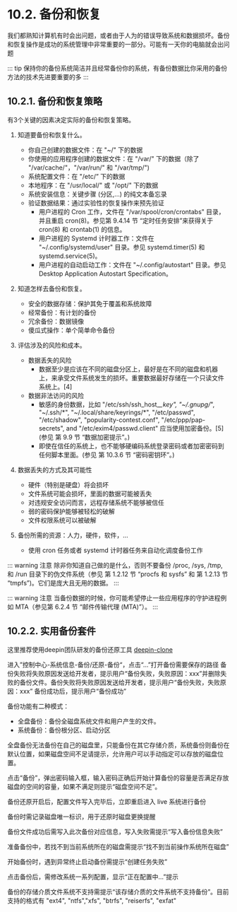 # 10.2. 备份和恢复

我们都熟知计算机有时会出问题，或者由于人为的错误导致系统和数据损坏。备份和恢复操作是成功的系统管理中非常重要的一部分。可能有一天你的电脑就会出问题

::: tip
保持你的备份系统简洁并且经常备份你的系统，有备份数据比你采用的备份方法的技术先进要重要的多
:::

## 10.2.1. 备份和恢复策略

有3个关键的因素决定实际的备份和恢复策略。

1. 知道要备份和恢复什么。
   - 你自己创建的数据文件：在 "~/" 下的数据
   - 你使用的应用程序创建的数据文件：在 "/var/" 下的数据（除了 "/var/cache/"，"/var/run/" 和 "/var/tmp/")
   - 系统配置文件：在 "/etc/” 下的数据
   - 本地程序：在 "/usr/local/" 或 "/opt/" 下的数据
   - 系统安装信息：关键步骤 (分区,...) 的纯文本备忘录
   - 验证数据结果：通过实验性的恢复操作来预先验证
     - 用户进程的 Cron 工作，文件在 "/var/spool/cron/crontabs" 目录，并且重启 cron(8)。参见第 9.4.14 节 “定时任务安排”来获得关于 cron(8) 和 crontab(1) 的信息。
     - 用户进程的 Systemd 计时器工作：文件在 "~/.config/systemd/user" 目录。参见 systemd.timer(5) 和 systemd.service(5)。
     - 用户进程的自动启动工作：文件在 "~/.config/autostart" 目录。参见 Desktop Application Autostart Specification。
2. 知道怎样去备份和恢复。
   - 安全的数据存储：保护其免于覆盖和系统故障
   - 经常备份：有计划的备份
   - 冗余备份：数据镜像
   - 傻瓜式操作：单个简单命令备份
3. 评估涉及的风险和成本。
   - 数据丢失的风险
     - 数据至少是应该在不同的磁盘分区上，最好是在不同的磁盘和机器上，来承受文件系统发生的损坏。重要数据最好存储在一个只读文件系统上。[4]
   - 数据非法访问的风险
     - 敏感的身份数据，比如 "/etc/ssh/ssh_host_*_key", "~/.gnupg/*", "~/.ssh/*", "~/.local/share/keyrings/*", "/etc/passwd", "/etc/shadow", "popularity-contest.conf", "/etc/ppp/pap-secrets", and "/etc/exim4/passwd.client" 应当使用加密备份。[5] (参见 第 9.9 节 “数据加密提示”。)
     - 即使在信任的系统上，也不能够硬编码系统登录密码或者加密密码到任何脚本里面。(参见 第 10.3.6 节 “密码密钥环”。)
4. 数据丢失的方式及其可能性
   - 硬件（特别是硬盘）将会损坏
   - 文件系统可能会损坏，里面的数据可能被丢失
   - 对违规安全访问而言，远程存储系统不能够被信任
   - 弱的密码保护能够被轻松的破解
   - 文件权限系统可以被破解

5. 备份所需的资源：人力，硬件，软件，…
   - 使用 cron 任务或者 systemd 计时器任务来自动化调度备份工作

::: warning 注意
除非你知道自己做的是什么，否则不要备份 /proc, /sys, /tmp, 和 /run 目录下的伪文件系统（参见 第 1.2.12 节 “procfs 和 sysfs” 和 第 1.2.13 节 “tmpfs”)。它们是庞大且无用的数据。
:::

::: warning 注意
当备份数据的时候，你可能希望停止一些应用程序的守护进程例如 MTA（参见第 6.2.4 节 “邮件传输代理 (MTA)”）。
:::

## 10.2.2. 实用备份套件

这里推荐使用deepin团队研发的备份还原工具
[deepin-clone](https://github.com/linuxdeepin/deepin-clone)

进入”控制中心-系统信息-备份/还原-备份“，点击“...”打开备份需要保存的路径
备份失败将失败原因发送给开发者，提示用户“备份失败，失败原因：xxx”并删除失败的备份文件。备份失败将失败原因发送给开发者，提示用户“备份失败，失败原因：xxx”
备份成功后，提示用户“备份成功”

备份功能有二种模式：

- 全盘备份：备份全磁盘系统文件和用户产生的文件。
- 系统备份：备份根分区、启动分区

全盘备份无法备份在自己的磁盘里，只能备份在其它存储介质，系统备份则备份在默认位置，如果磁盘空间不足请提示，允许用户可以手动指定可以存放的磁盘位置。

点击“备份”，弹出密码输入框，输入密码正确后开始计算备份的容量是否满足存放磁盘的空间的容量，如果不满足则提示“磁盘空间不足”。

备份还原开启后，配置文件写入完毕后，立即重启进入 live 系统进行备份

备份时需记录磁盘唯一标识，用于还原时磁盘更换提醒

备份文件成功后需写入此次备份对应信息，写入失败需提示“写入备份信息失败”

准备备份中，若找不到当前系统所在的磁盘需提示“找不到当前操作系统所在磁盘”

开始备份时，遇到异常终止启动备份需提示“创建任务失败”

点击备份后，需修改系统一系列配置，显示“正在配置中...”提示

备份的存储介质文件系统不支持需提示“该存储介质的文件系统不支持备份”。目前支持的格式有 "ext4", "ntfs","xfs", "btrfs", "reiserfs", "exfat"

